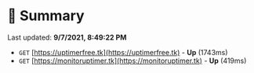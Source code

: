 # 📖 Summary
Last updated: **9/7/2021, 8:49:22 PM**

- `GET` [https://uptimerfree.tk](https://uptimerfree.tk) - **Up** (1743ms)
- `GET` [https://monitoruptimer.tk](https://monitoruptimer.tk) - **Up** (419ms)
